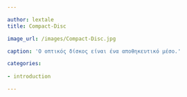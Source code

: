 ```yaml
---

author: lextale	
title: Compact-Disc

image_url: /images/Compact-Disc.jpg

caption: 'Ο οπτικός δίσκος είναι ένα αποθηκευτικό μέσο.'

categories:
  
- introduction

---
```

